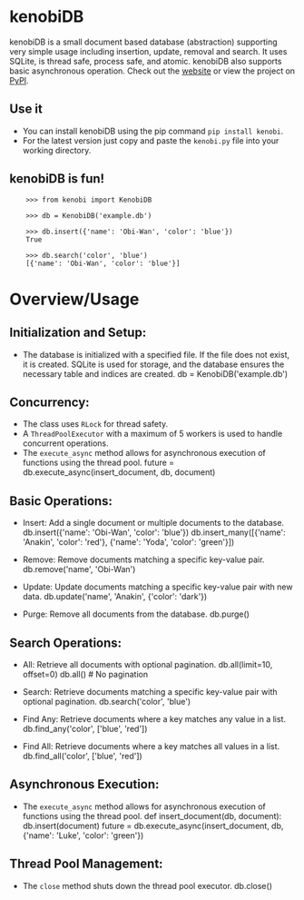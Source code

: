 # kenobiDB
kenobiDB is a small document based database (abstraction) supporting very simple usage including insertion, update, removal and search. It uses SQLite, is thread safe, process safe, and atomic. kenobiDB also supports basic asynchronous operation. Check out the [website](http://patx.github.io/kenobi/) or view the project on [PyPI](https://pypi.org/project/kenobi/).

## Use it
* You can install kenobiDB using the pip command  `pip install kenobi`.
* For the latest version just copy and paste the `kenobi.py` file into your working directory.

## kenobiDB is fun!

        >>> from kenobi import KenobiDB

        >>> db = KenobiDB('example.db')

        >>> db.insert({'name': 'Obi-Wan', 'color': 'blue'})
        True

        >>> db.search('color', 'blue')
        [{'name': 'Obi-Wan', 'color': 'blue'}]

# Overview/Usage

## Initialization and Setup:
* The database is initialized with a specified file. If the file does not exist, it is created. SQLite is used for storage, and the database ensures the necessary table and indices are created.
        db = KenobiDB('example.db')

## Concurrency:
* The class uses `RLock` for thread safety.
* A `ThreadPoolExecutor` with a maximum of 5 workers is used to handle concurrent operations.
* The `execute_async` method allows for asynchronous execution of functions using the thread pool.
        future = db.execute_async(insert_document, db, document)

## Basic Operations:
* Insert: Add a single document or multiple documents to the database.
        db.insert({'name': 'Obi-Wan', 'color': 'blue'})
        db.insert_many([{'name': 'Anakin', 'color': 'red'}, {'name': 'Yoda', 'color': 'green'}])

* Remove: Remove documents matching a specific key-value pair.
        db.remove('name', 'Obi-Wan')

* Update: Update documents matching a specific key-value pair with new data.
        db.update('name', 'Anakin', {'color': 'dark'})

* Purge: Remove all documents from the database.
        db.purge()

## Search Operations:
* All: Retrieve all documents with optional pagination.
        db.all(limit=10, offset=0)
        db.all() # No pagination

* Search: Retrieve documents matching a specific key-value pair with optional pagination.
        db.search('color', 'blue')

* Find Any: Retrieve documents where a key matches any value in a list.
        db.find_any('color', ['blue', 'red'])

* Find All: Retrieve documents where a key matches all values in a list.
        db.find_all('color', ['blue', 'red'])

## Asynchronous Execution:
* The `execute_async` method allows for asynchronous execution of functions using the thread pool.
        def insert_document(db, document):
            db.insert(document)
        future = db.execute_async(insert_document, db, {'name': 'Luke', 'color': 'green'})

## Thread Pool Management:
   * The `close` method shuts down the thread pool executor.
        db.close()


